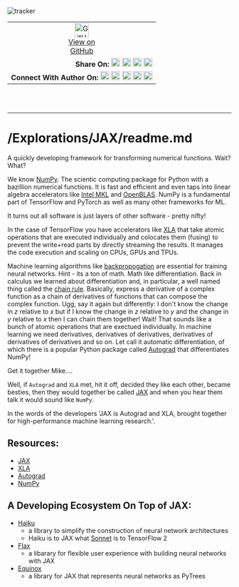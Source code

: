 ![tracker](https://us-central1-vertex-ai-mlops-369716.cloudfunctions.net/pixel-tracking?path=statmike%2Fvertex-ai-mlops%2FExplorations%2FJAX&file=readme.md)
<!--- header table --->
<table>
<tr>     
  <td style="text-align: center">
    <a href="https://github.com/statmike/vertex-ai-mlops/blob/main/Explorations/JAX/readme.md">
      <img width="32px" src="https://www.svgrepo.com/download/217753/github.svg" alt="GitHub logo">
      <br>View on<br>GitHub
    </a>
  </td>
</tr>
<tr>
  <td style="text-align: right">
    <b>Share On: </b> 
    <a href="https://www.linkedin.com/sharing/share-offsite/?url=https%3A//github.com/statmike/vertex-ai-mlops/blob/main/Explorations/JAX/readme.md"><img src="https://upload.wikimedia.org/wikipedia/commons/8/81/LinkedIn_icon.svg" alt="Linkedin Logo" width="20px"></a> 
    <a href="https://reddit.com/submit?url=https%3A//github.com/statmike/vertex-ai-mlops/blob/main/Explorations/JAX/readme.md"><img src="https://redditinc.com/hubfs/Reddit%20Inc/Brand/Reddit_Logo.png" alt="Reddit Logo" width="20px"></a> 
    <a href="https://bsky.app/intent/compose?text=https%3A//github.com/statmike/vertex-ai-mlops/blob/main/Explorations/JAX/readme.md"><img src="https://upload.wikimedia.org/wikipedia/commons/7/7a/Bluesky_Logo.svg" alt="BlueSky Logo" width="20px"></a> 
    <a href="https://twitter.com/intent/tweet?url=https%3A//github.com/statmike/vertex-ai-mlops/blob/main/Explorations/JAX/readme.md"><img src="https://upload.wikimedia.org/wikipedia/commons/5/5a/X_icon_2.svg" alt="X (Twitter) Logo" width="20px"></a> 
  </td>
</tr>
<tr>
  <td style="text-align: right">
    <b>Connect With Author On: </b> 
    <a href="https://www.linkedin.com/in/statmike"><img src="https://upload.wikimedia.org/wikipedia/commons/8/81/LinkedIn_icon.svg" alt="Linkedin Logo" width="20px"></a>
    <a href="https://www.github.com/statmike"><img src="https://www.svgrepo.com/download/217753/github.svg" alt="GitHub Logo" width="20px"></a> 
    <a href="https://www.youtube.com/@statmike-channel"><img src="https://upload.wikimedia.org/wikipedia/commons/f/fd/YouTube_full-color_icon_%282024%29.svg" alt="YouTube Logo" width="20px"></a>
    <a href="https://bsky.app/profile/statmike.bsky.social"><img src="https://upload.wikimedia.org/wikipedia/commons/7/7a/Bluesky_Logo.svg" alt="BlueSky Logo" width="20px"></a> 
    <a href="https://x.com/statmike"><img src="https://upload.wikimedia.org/wikipedia/commons/5/5a/X_icon_2.svg" alt="X (Twitter) Logo" width="20px"></a>
  </td>
</tr>
</table><br/><br/>

---
# /Explorations/JAX/readme.md

A quickly developing framework for transforming numerical functions. Wait? What?

We know [NumPy](https://numpy.org/).  The scientic computing package for Python with a bazillion numerical functions.  It is fast and efficient and even taps into linear algebra accelerators like [Intel MKL](https://software.intel.com/en-us/mkl) and [OpenBLAS](https://www.openblas.net/). NumPy is a fundamental part of TensorFlow and PyTorch as well as many other frameworks for ML.

It turns out all software is just layers of other software - pretty nifty!

In the case of TensorFlow you have accelerators like [XLA](https://www.tensorflow.org/xla) that take atomic operations that are executed individually and colocates them (fusing) to prevent the write+read parts by directly streaming the results.  It manages the code execution and scaling on CPUs, GPUs and TPUs.

Machine learning algorithms like [backpropogation](https://en.wikipedia.org/wiki/Backpropagation) are essential for training neural networks. Hint - its a ton of math.  Math like differentiation.  Back in calculus we learned about differentiation and, in particular, a well named thing called the [chain rule](https://en.wikipedia.org/wiki/Chain_rule).  Basically, express a derivative of a complex function as a chain of derivatives of functions that can compose the complex function.  Ugg, say it again but differently: I don't know the change in $z$ relative to $x$ but if I know the change in $z$ relative to $y$ and the change in $y$ relative to $x$ then I can chain them together!  Wait!  That sounds like a bunch of atomic operations that are exectued individually.  In machine learning we need derivatives, derivatives of derivatives, derivatives of derivatives of derivatives and so on. Let call it automatic differentiation, of which there is a popular Python package called [Autograd](https://github.com/hips/autograd) that differentiates NumPy!

Get it together Mike....

Well, if `Autograd` and `XLA` met, hit it off, decided they like each other, became besties, then they would together be called [JAX](https://github.com/google/jax) and when you hear them talk it would sound like `NumPy`.

In the words of the developers 'JAX is Autograd and XLA, brought together for high-performance machine learning research.'.

## Resources:
- [JAX](https://github.com/google/jax)
- [XLA](https://www.tensorflow.org/xla)
- [Autograd](https://github.com/hips/autograd)
- [NumPy](https://numpy.org/)

## A Developing Ecosystem On Top of JAX:
- [Haiku](https://github.com/deepmind/dm-haiku)
    - a library to simplify the construction of neural network architectures
    - Haiku is to JAX what [Sonnet](https://github.com/deepmind/sonnet) is to TensorFlow 2
- [Flax](https://github.com/google/flax)
    - a libarary for flexible user experience with building neural networks with JAX
- [Equinox](https://github.com/patrick-kidger/equinox)
    - a library for JAX that represents neural networks as PyTrees
    




